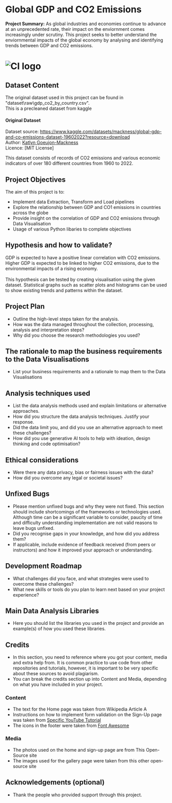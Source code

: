# Global GDP and CO2 Emissions

**Project Summary:** As global industries and economies continue to advance at an unprecedented rate, their impact on the enviornment comes increasingly under scrutiny. This project seeks to better understand the enviornmental impacts of the global economy by analysing and identifying trends between GDP and CO2 emissions.

# ![CI logo](https://codeinstitute.s3.amazonaws.com/fullstack/ci_logo_small.png)


## Dataset Content
The original dataset used in this project can be found in "dataset\raw\gdp_co2_by_country.csv". <br>
This is a precleaned dataset from kaggle
#### Original Dataset
Dataset source: https://www.kaggle.com/datasets/mackness/global-gdp-and-co-emissions-dataset-19602022?resource=download<br>
Author: [Katlyn Goeujon-Mackness](https://www.kaggle.com/mackness)<br>
Licence: [MIT License]

This dataset consists of records of CO2 emissions and various economic indicators of over 180 different countries from 1960 to 2022. 


## Project Objectives
The aim of this project is to:
* Implement data Extraction, Transform and Load pipelines
* Explore the relationship between GDP and CO1 emissions in countries across the globe
* Provide insight on the correlation of GDP and CO2 emissions through Data Visualisation
* Usage of various Python libaries to complete objectives


## Hypothesis and how to validate?
GDP is expected to have a positive linear correlation with CO2 emissions. Higher GDP is expected to be linked to higher CO2 emissions, due to the environmental impacts of a rising economy. <br><br>
This hypothesis can be tested by creating visualisation using the given dataset. Statistical graphs such as scatter plots and histograms can be used to show existing trends and patterns within the dataset.

## Project Plan
* Outline the high-level steps taken for the analysis.
* How was the data managed throughout the collection, processing, analysis and interpretation steps?
* Why did you choose the research methodologies you used?

## The rationale to map the business requirements to the Data Visualisations
* List your business requirements and a rationale to map them to the Data Visualisations

## Analysis techniques used
* List the data analysis methods used and explain limitations or alternative approaches.
* How did you structure the data analysis techniques. Justify your response.
* Did the data limit you, and did you use an alternative approach to meet these challenges?
* How did you use generative AI tools to help with ideation, design thinking and code optimisation?

## Ethical considerations
* Were there any data privacy, bias or fairness issues with the data?
* How did you overcome any legal or societal issues?

<!-- ## Dashboard Design
* List all dashboard pages and their content, either blocks of information or widgets, like buttons, checkboxes, images, or any other item that your dashboard library supports.
* Later, during the project development, you may revisit your dashboard plan to update a given feature (for example, at the beginning of the project you were confident you would use a given plot to display an insight but subsequently you used another plot type).
* How were data insights communicated to technical and non-technical audiences?
* Explain how the dashboard was designed to communicate complex data insights to different audiences.  -->

## Unfixed Bugs
* Please mention unfixed bugs and why they were not fixed. This section should include shortcomings of the frameworks or technologies used. Although time can be a significant variable to consider, paucity of time and difficulty understanding implementation are not valid reasons to leave bugs unfixed.
* Did you recognise gaps in your knowledge, and how did you address them?
* If applicable, include evidence of feedback received (from peers or instructors) and how it improved your approach or understanding.

## Development Roadmap
* What challenges did you face, and what strategies were used to overcome these challenges?
* What new skills or tools do you plan to learn next based on your project experience? 

<!-- ## Deployment
### Heroku

* The App live link is: https://YOUR_APP_NAME.herokuapp.com/ 
* Set the runtime.txt Python version to a [Heroku-20](https://devcenter.heroku.com/articles/python-support#supported-runtimes) stack currently supported version.
* The project was deployed to Heroku using the following steps.

1. Log in to Heroku and create an App
2. From the Deploy tab, select GitHub as the deployment method.
3. Select your repository name and click Search. Once it is found, click Connect.
4. Select the branch you want to deploy, then click Deploy Branch.
5. The deployment process should happen smoothly if all deployment files are fully functional. Click now the button Open App on the top of the page to access your App.
6. If the slug size is too large then add large files not required for the app to the .slugignore file. -->


## Main Data Analysis Libraries
* Here you should list the libraries you used in the project and provide an example(s) of how you used these libraries.


## Credits 

* In this section, you need to reference where you got your content, media and extra help from. It is common practice to use code from other repositories and tutorials, however, it is important to be very specific about these sources to avoid plagiarism. 
* You can break the credits section up into Content and Media, depending on what you have included in your project. 

### Content 

- The text for the Home page was taken from Wikipedia Article A
- Instructions on how to implement form validation on the Sign-Up page was taken from [Specific YouTube Tutorial](https://www.youtube.com/)
- The icons in the footer were taken from [Font Awesome](https://fontawesome.com/)

### Media

- The photos used on the home and sign-up page are from This Open-Source site
- The images used for the gallery page were taken from this other open-source site



## Acknowledgements (optional)
* Thank the people who provided support through this project.
